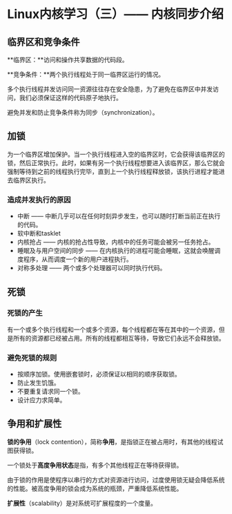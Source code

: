 # Linux内核学习（三）—— 内核同步介绍

## 临界区和竞争条件

**临界区：**访问和操作共享数据的代码段。

**竞争条件：**两个执行线程处于同一临界区运行的情况。

多个执行线程并发访问同一资源往往存在安全隐患，为了避免在临界区中并发访问，我们必须保证这样的代码原子地执行。

避免并发和防止竞争条件称为同步（synchronization）。

## 加锁

为一个临界区增加保护。当一个执行线程进入空的临界区时，它会获得该临界区的锁，然后正常执行。此时，如果有另一个执行线程想要进入该临界区，那么它就会强制等待到之前的线程执行完毕，直到上一个执行线程释放锁，该执行进程才能进去临界区执行。

### 造成并发执行的原因

+ 中断 —— 中断几乎可以在任何时刻异步发生，也可以随时打断当前正在执行的代码。
+ 软中断和tasklet
+ 内核抢占 —— 内核的抢占性导致，内核中的任务可能会被另一任务抢占。
+ 睡眠及与用户空间的同步 —— 在内核执行的进程可能会睡眠，这就会唤醒调度程序，从而调度一个新的用户进程执行。
+ 对称多处理 —— 两个或多个处理器可以同时执行代码。

## 死锁

### 死锁的产生

有一个或多个执行线程和一个或多个资源，每个线程都在等在其中的一个资源，但是所有的资源都已经被占用。所有的线程都相互等待，导致它们永远不会释放锁。

### 避免死锁的规则

+ 按顺序加锁。使用嵌套锁时，必须保证以相同的顺序获取锁。
+ 防止发生饥饿。
+ 不要重复请求同一个锁。
+ 设计应力求简单。

## 争用和扩展性

**锁的争用**（lock contention），简称**争用**，是指锁正在被占用时，有其他的线程试图获得锁。

一个锁处于**高度争用状态**是指，有多个其他线程正在等待获得锁。

由于锁的作用是使程序以串行的方式对资源进行访问，过度使用锁无疑会降低系统的性能。被高度争用的锁会成为系统的瓶颈，严重降低系统性能。

**扩展性**（scalability）是对系统可扩展程度的一个度量。


